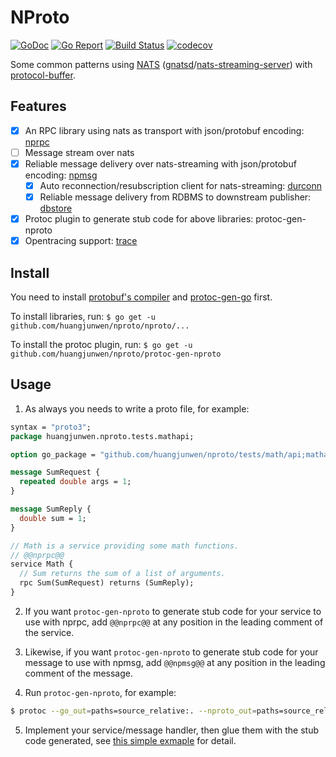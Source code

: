 # NProto

[![GoDoc](https://godoc.org/github.com/huangjunwen/nproto?status.svg)](http://godoc.org/github.com/huangjunwen/nproto)
[![Go Report](https://goreportcard.com/badge/github.com/huangjunwen/nproto)](https://goreportcard.com/report/github.com/huangjunwen/nproto)
[![Build Status](https://travis-ci.org/huangjunwen/nproto.svg?branch=master)](https://travis-ci.org/huangjunwen/nproto) 
[![codecov](https://codecov.io/gh/huangjunwen/nproto/branch/master/graph/badge.svg)](https://codecov.io/gh/huangjunwen/nproto)

Some common patterns using [NATS](https://nats.io) ([gnatsd](https://github.com/nats-io/gnatsd)/[nats-streaming-server](https://github.com/nats-io/nats-streaming-server)) with [protocol-buffer](https://developers.google.com/protocol-buffers/).

## Features

- [x] An RPC library using nats as transport with json/protobuf encoding: [nprpc](https://godoc.org/github.com/huangjunwen/nproto/nproto/nprpc)
- [ ] Message stream over nats
- [x] Reliable message delivery over nats-streaming with json/protobuf encoding: [npmsg](https://godoc.org/github.com/huangjunwen/nproto/nproto/npmsg)
  - [x] Auto reconnection/resubscription client for nats-streaming: [durconn](https://godoc.org/github.com/huangjunwen/nproto/nproto/npmsg/durconn)
  - [x] Reliable message delivery from RDBMS to downstream publisher: [dbstore](https://godoc.org/github.com/huangjunwen/nproto/nproto/npmsg/dbstore)
- [x] Protoc plugin to generate stub code for above libraries: protoc-gen-nproto
- [x] Opentracing support: [trace](https://godoc.org/github.com/huangjunwen/nproto/nproto/trace)

## Install

You need to install [protobuf's compiler](https://github.com/protocolbuffers/protobuf/releases) and [protoc-gen-go](https://github.com/golang/protobuf) first.

To install libraries, run: `$ go get -u github.com/huangjunwen/nproto/nproto/...`

To install the protoc plugin, run: `$ go get -u github.com/huangjunwen/nproto/protoc-gen-nproto`

## Usage

1. As always you needs to write a proto file, for example:

```protobuf
syntax = "proto3";
package huangjunwen.nproto.tests.mathapi;

option go_package = "github.com/huangjunwen/nproto/tests/math/api;mathapi";

message SumRequest {
  repeated double args = 1;
}

message SumReply {
  double sum = 1;
}

// Math is a service providing some math functions.
// @@nprpc@@
service Math {
  // Sum returns the sum of a list of arguments.
  rpc Sum(SumRequest) returns (SumReply);
}
```

2. If you want `protoc-gen-nproto` to generate stub code for your service to use with nprpc, add `@@nprpc@@` at any position in the leading comment of the service.

3. Likewise, if you want `protoc-gen-nproto` to generate stub code for your message to use with npmsg, add `@@npmsg@@` at any position in the leading comment of the message.

4. Run `protoc-gen-nproto`, for example:

```bash
$ protoc --go_out=paths=source_relative:. --nproto_out=paths=source_relative:. *.proto
```

5. Implement your service/message handler, then glue them with the stub code generated, see [this simple exmaple](https://github.com/huangjunwen/nproto/tree/master/tests/math) for detail.
